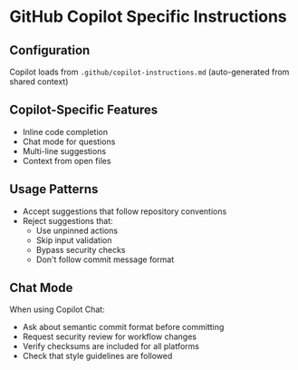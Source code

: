 # GitHub Copilot Specific Instructions

## Configuration
Copilot loads from `.github/copilot-instructions.md` (auto-generated from shared context)

## Copilot-Specific Features
- Inline code completion
- Chat mode for questions
- Multi-line suggestions
- Context from open files

## Usage Patterns
- Accept suggestions that follow repository conventions
- Reject suggestions that:
  - Use unpinned actions
  - Skip input validation
  - Bypass security checks
  - Don't follow commit message format

## Chat Mode
When using Copilot Chat:
- Ask about semantic commit format before committing
- Request security review for workflow changes
- Verify checksums are included for all platforms
- Check that style guidelines are followed
